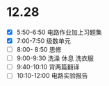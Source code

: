 # 12.28

- [x] 5:50-6:50 电路作业加上习题集
- [x] 7:00-7:50 级数单元
- [ ] 8:00- 8:50 思修
- [ ] 9:00-9:30 洗澡 休息 洗衣服
- [ ] 9:40-10:10 背两篇翻译
- [ ] 10:10-12:00 电路实验报告